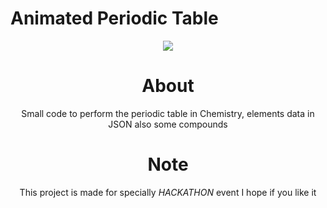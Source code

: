 # Animated Periodic Table

<div align="center">
<img src="https://user-images.githubusercontent.com/77143046/139554313-838b5477-f674-4fc1-b42f-f208509a344f.mp4"
altr="periodic" border="0">

# About
Small code to perform the periodic table in Chemistry, elements data in JSON
also some compounds 

# Note
This project is made for specially *HACKATHON* event 
I hope if you like it
